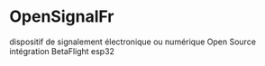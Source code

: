 # OpenSignalFr
dispositif de signalement électronique ou numérique Open Source intégration BetaFlight esp32
